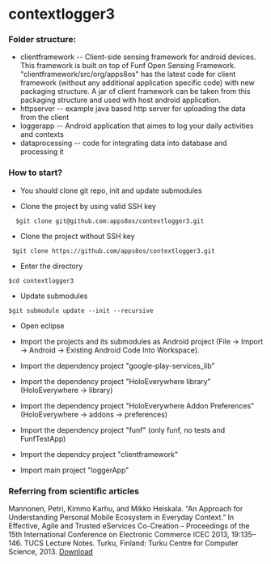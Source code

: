 contextlogger3
==============

### Folder structure:
* clientframework -- Client-side sensing framework for android devices. This framework is built on top of Funf Open Sensing Framework.
"clientframework/src/org/apps8os" has the latest code for client framework (without any additional application specific code) with new packaging structure. A jar of client framework can be taken from this packaging structure and used with host android application.
* httpserver -- example java based http server for uploading the data from the client
* loggerapp -- Android application that aimes to log your daily activities and contexts
* dataprocessing -- code for integrating data into database and processing it

### How to start?

* You should clone git repo, init and update submodules

- Clone the project by using valid SSH key
 
```
  $git clone git@github.com:apps8os/contextlogger3.git
```
  - Clone the project without SSH key
 
```
 $git clone https://github.com/apps8os/contextlogger3.git
```
- Enter the directory

```
$cd contextlogger3
```
- Update submodules
 
```
$git submodule update --init --recursive
```

* Open eclipse 

* Import the projects and its submodules as Android project (File -> Import -> Android -> Existing Android Code Into Workspace).

* Import the dependency project "google-play-services_lib"

* Import the dependency project "HoloEverywhere library" (HoloEverywhere -> library)

* Import the dependency project "HoloEverywhere Addon Preferences" (HoloEverywhere -> addons -> preferences) 

* Import the dependency project "funf" (only funf, no tests and FunfTestApp)
 
* Import the dependcy project "clientframework"

* Import main project "loggerApp"

### Referring from scientific articles

Mannonen, Petri, Kimmo Karhu, and Mikko Heiskala. “An Approach for Understanding Personal Mobile Ecosystem in Everyday Context.” In Effective, Agile and Trusted eServices Co-Creation – Proceedings of the 15th International Conference on Electronic Commerce ICEC 2013, 19:135–146. TUCS Lecture Notes. Turku, Finland: Turku Centre for Computer Science, 2013. [Download](http://www.doria.fi/bitstream/handle/10024/91642/LN19.digi.pdf)
